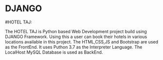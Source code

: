# DJANGO

#HOTEL TAJ:

The HOTEL TAJ is Python based Web Development project build using DJANGO Framework.
Using this a user can book their hotels in various locations available in this project.
The HTML,CSS,JS and Bootstrap are used as the FrontEnd.
It uses Puthon 3.7 as the Interpreter Language.
The LocalHost MySQL Database is used as BackEnd.

